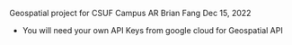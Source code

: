 Geospatial project for CSUF Campus AR
Brian Fang
Dec 15, 2022

- You will need your own API Keys from google cloud for Geospatial API